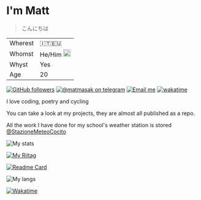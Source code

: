 # I'm Matt
> こんにちは

|||
|---|---|
|Wherest|:it::eu:|
|Whomst|He/Him <img src="https://upload.wikimedia.org/wikipedia/commons/thumb/2/2a/Bisexual_Pride_Flag.svg/1200px-Bisexual_Pride_Flag.svg.png"  width="20">|
|Whyst|Yes|
|Age|<!--ageB-->20|

<a href="https://github.com/MatMasIt?tab=followers"><img alt="GitHub followers" src="https://img.shields.io/github/followers/MatMasIt?style=social"></a>&nbsp;<a href="https://t.me/matmasak"><img src="https://img.shields.io/badge/@matmasak-Telegram-blue.svg" alt="@matmasak on telegram"></a>&nbsp;<a href="mailto:mattia.mascarello@outlook.it"><img src="https://img.shields.io/badge/mattia.mascarello@outlook.it-Email-red.svg" alt="Email me"></a>
[![wakatime](https://wakatime.com/badge/user/7c734db4-f94f-489c-b05f-61522e01f7fa.svg)](https://wakatime.com/@7c734db4-f94f-489c-b05f-61522e01f7fa)

I love coding, poetry and cycling

You can take a look at my projects, they are almost all published as a repo.

All the work I have done for my school's weather station is stored [@StazioneMeteoCocito](https://github.com/StazioneMeteoCocito)

![My stats](https://github-readme-stats.vercel.app/api?username=MatMasIt&show_icons=true&theme=dark)

[![My Riitag](https://tag.rc24.xyz/583023278499561474/tag.png)](https://tag.rc24.xyz/583023278499561474)

[![Readme Card](https://github-readme-stats.vercel.app/api/pin/?username=MatMasIt&repo=Alembic&theme=dark)](https://github.com/MatMasIt/Alembic)

![My langs](https://github-readme-stats.vercel.app/api/top-langs/?username=MatMasIt&layout=compact&hide=html,css,scss,less&theme=dark)

[![Wakatime](https://github-readme-stats.vercel.app/api/wakatime?username=MatMasIt)](https://wakatime.com/@MatMasIt)
